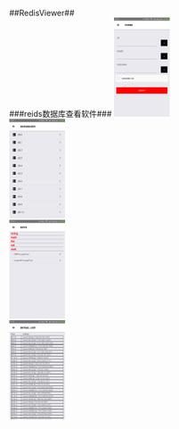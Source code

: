 ##RedisViewer##<br/>
###reids数据库查看软件###
<img width="100" src="./imgs/form.png" /><br/>
<img width="100" src="./imgs/dbs.png" /><br/>
<img width="100" src="./imgs/keys.png" /><br/>
<img width="100" src="./imgs/data.png" />
